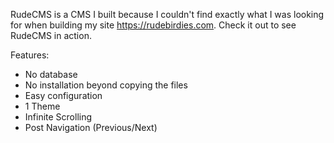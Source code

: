 RudeCMS is a CMS I built because I couldn't find exactly what I was looking for when building my site https://rudebirdies.com. Check it out to see RudeCMS in action.

Features:

- No database
- No installation beyond copying the files
- Easy configuration
- 1 Theme
- Infinite Scrolling
- Post Navigation (Previous/Next)
  
  
